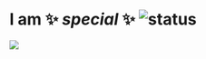 # I am ✨ _special_ ✨ ​![​status​](https://dev.discordprofiles.me/badge/status/252364399669542913)
<img src="https://github.com/images/mona-whisper.gif"/>







